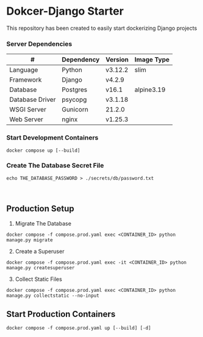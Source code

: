 # Dokcer-Django Starter

This repository has been created to easily start dockerizing Django projects

### Server Dependencies

| #               | Dependency | Version | Image Type |
| --------------- | ---------- | ------- | ---------- |
| Language        | Python     | v3.12.2 | slim       |
| Framework       | Django     | v4.2.9  |            |
| Database        | Postgres   | v16.1   | alpine3.19 |
| Database Driver | psycopg    | v3.1.18 |            |
| WSGI Server     | Gunicorn   | 21.2.0  |            |
| Web Server      | nginx      | v1.25.3 |            |

### Start Development Containers

```
docker compose up [--build]
```

### Create The Database Secret File

```shell
echo THE_DATABASE_PASSWORD > ./secrets/db/password.txt
```

<br/>

## Production Setup

1. Migrate The Database

```shell
docker compose -f compose.prod.yaml exec <CONTAINER_ID> python manage.py migrate
```

2. Create a Superuser

```shell
docker compose -f compose.prod.yaml exec -it <CONTAINER_ID> python manage.py createsuperuser
```

3. Collect Static Files

```shell
docker compose -f compose.prod.yaml exec <CONTAINER_ID> python manage.py collectstatic --no-input
```

## Start Production Containers

```
docker compose -f compose.prod.yaml up [--build] [-d]
```
